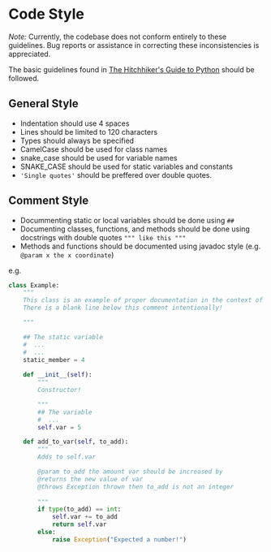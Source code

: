 # Code Style

_Note:_ Currently, the codebase does not conform entirely to these guidelines. Bug reports or assistance in correcting
these inconsistencies is appreciated.

The basic guidelines found in [The Hitchhiker's Guide to Python](http://docs.python-guide.org/en/latest/writing/style/)
should be followed.


## General Style

- Indentation should use 4 spaces
- Lines should be limited to 120 characters
- Types should always be specified
- CamelCase should be used for class names
- snake_case should be used for variable names
- SNAKE_CASE should be used for static variables and constants
- `'Single quotes'` should be preffered over double quotes.

## Comment Style

- Docummenting static or local variables should be done using `##`
- Documenting classes, functions, and methods should be done using docstrings with double quotes `""" like this """`
- Methods and functions should be documented using javadoc style (e.g. `@param x the x coordinate`)

e.g.
```python
class Example:
    """
    This class is an example of proper documentation in the context of hapiest.
    There is a blank line below this comment intentionally!

    """

    ## The static variable
    #  ...
    #  ...
    static_member = 4
        
    def __init__(self):
        """
        Constructor!

        """
        ## The variable
        #  ...
        self.var = 5

    def add_to_var(self, to_add):
        """
        Adds to self.var

        @param to_add the amount var should be increased by
        @returns the new value of var
        @throws Exception thrown then to_add is not an integer
        
        """
        if type(to_add) == int:
            self.var += to_add
            return self.var
        else:
            raise Exception("Expected a number!")

```

